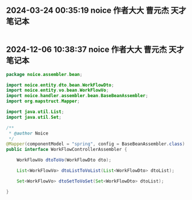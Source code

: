 ## 2024-03-24 00:35:19 noice 作者大大 曹元杰 天才 笔记本

```java
```
## 2024-12-06 10:38:37 noice 作者大大 曹元杰 天才 笔记本

```java
package noice.assembler.bean;

import noice.entity.dto.bean.WorkFlowDto;
import noice.entity.vo.bean.WorkFlowVo;
import noice.handler.assembler.bean.BaseBeanAssembler;
import org.mapstruct.Mapper;

import java.util.List;
import java.util.Set;

/**
 * @author Noice
 */
@Mapper(componentModel = "spring", config = BaseBeanAssembler.class)
public interface WorkFlowControllerAssembler {

    WorkFlowVo dtoToVo(WorkFlowDto dto);

    List<WorkFlowVo> dtoListToVoList(List<WorkFlowDto> dtoList);

    Set<WorkFlowVo> dtoSetToVoSet(Set<WorkFlowDto> dtoList);

}
```

